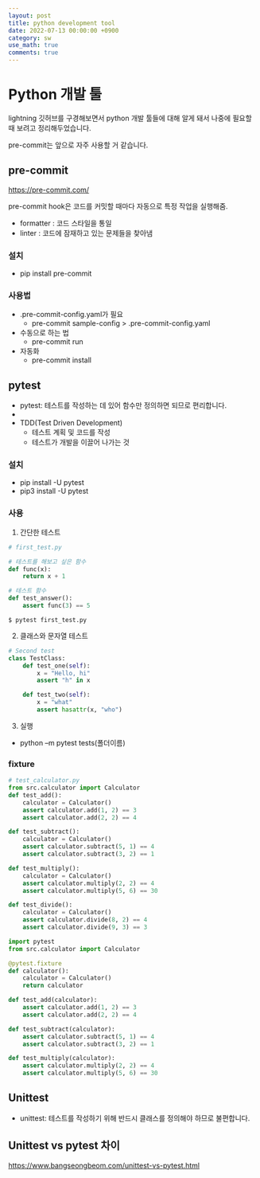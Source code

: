 ```yaml
---
layout: post
title: python development tool
date: 2022-07-13 00:00:00 +0900
category: sw
use_math: true
comments: true
---
```


# Python 개발 툴

lightning 깃허브를 구경해보면서 python 개발 툴들에 대해 알게 돼서 나중에 필요할 때 보려고 정리해두었습니다.

pre-commit는 앞으로 자주 사용할 거 같습니다.

## pre-commit

https://pre-commit.com/

pre-commit hook은 코드를 커밋할 때마다 자동으로 특정 작업을 실행해줌.
- formatter : 코드 스타일을 통일
- linter : 코드에 잠재하고 있는 문제들을 찾아냄

### 설치

-  pip install pre-commit

### 사용법

- .pre-commit-config.yaml가 필요
  - pre-commit sample-config > .pre-commit-config.yaml
- 수동으로 하는 법
  - pre-commit run
- 자동화
  - pre-commit install

## pytest

- pytest: 테스트를 작성하는 데 있어 함수만 정의하면 되므로 편리합니다.
- 
- TDD(Test Driven Development)
  - 테스트 계획 및 코드를 작성
  - 테스트가 개발을 이끌어 나가는 것

### 설치

- pip install -U pytest
- pip3 install -U pytest

### 사용

1. 간단한 테스트

``` python
# first_test.py

# 테스트를 해보고 싶은 함수
def func(x):
    return x + 1

# 테스트 함수
def test_answer():
    assert func(3) == 5
```

```
$ pytest first_test.py
```

2. 클래스와 문자열 테스트

``` python
# Second test
class TestClass:
    def test_one(self):
        x = "Hello, hi"
        assert "h" in x

    def test_two(self):
        x = "what"
        assert hasattr(x, "who")
```

3. 실행

- python –m pytest tests(폴더이름)

### fixture

``` python
# test_calculator.py
from src.calculator import Calculator
def test_add():
    calculator = Calculator()
    assert calculator.add(1, 2) == 3
    assert calculator.add(2, 2) == 4

def test_subtract():
    calculator = Calculator()
    assert calculator.subtract(5, 1) == 4
    assert calculator.subtract(3, 2) == 1

def test_multiply():
    calculator = Calculator()
    assert calculator.multiply(2, 2) == 4
    assert calculator.multiply(5, 6) == 30

def test_divide():
    calculator = Calculator()
    assert calculator.divide(8, 2) == 4
    assert calculator.divide(9, 3) == 3
```

``` python
import pytest
from src.calculator import Calculator

@pytest.fixture
def calculator():
    calculator = Calculator()
    return calculator

def test_add(calculator):
    assert calculator.add(1, 2) == 3
    assert calculator.add(2, 2) == 4

def test_subtract(calculator):
    assert calculator.subtract(5, 1) == 4
    assert calculator.subtract(3, 2) == 1

def test_multiply(calculator):
    assert calculator.multiply(2, 2) == 4
    assert calculator.multiply(5, 6) == 30
```

## Unittest

- unittest: 테스트를 작성하기 위해 반드시 클래스를 정의해야 하므로 불편합니다.

## Unittest vs pytest 차이

https://www.bangseongbeom.com/unittest-vs-pytest.html